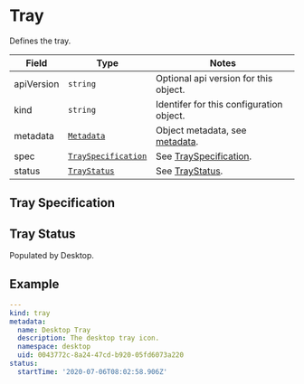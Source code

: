 # Tray

Defines the tray.

| Field      | Type                                              | Notes |
| ---------- | ------------------------------------------------- | -------- |
| apiVersion | `string`                                          | Optional api version for this object. |
| kind       | `string`                                          | Identifer for this configuration object. |
| metadata   | [`Metadata`](../metadata)                         | Object metadata, see [metadata](../metadata). |
| spec       | [`TraySpecification`](./#trayspecification) | See [TraySpecification](./#trayspecification).|
| status     | [`TrayStatus`](./#traystatus)               | See [TrayStatus](./#traystatus).|

## Tray Specification

## Tray Status <Badge text="READONLY" vertical="middle" type="error" />

Populated by Desktop.

## Example

```yaml
---
kind: tray
metadata:
  name: Desktop Tray
  description: The desktop tray icon.
  namespace: desktop
  uid: 0043772c-8a24-47cd-b920-05fd6073a220
status:
  startTime: '2020-07-06T08:02:58.906Z'
```

